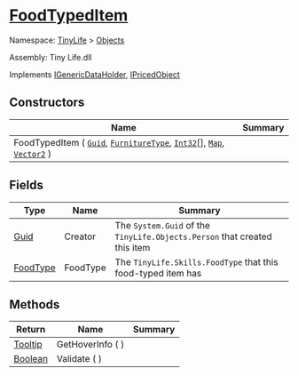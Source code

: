 # [FoodTypedItem](./FoodTypedItem.md)

Namespace: [TinyLife]() > [Objects]()

Assembly: Tiny Life.dll

Implements [IGenericDataHolder](./FoodTypedItem.md), [IPricedObject](./../World/IPricedObject.md)


## Constructors

| Name | Summary | 
| --- | --- | 
| FoodTypedItem ( [`Guid`](https://docs.microsoft.com/en-us/dotnet/api/System.Guid), [`FurnitureType`](./FurnitureType.md), [`Int32`](https://docs.microsoft.com/en-us/dotnet/api/System.Int32)[], [`Map`](./../World/Map.md), [`Vector2`](./FoodTypedItem.md) ) |  | 


## Fields

| Type | Name | Summary | 
| --- | --- | --- | 
| [Guid](https://docs.microsoft.com/en-us/dotnet/api/System.Guid) | Creator | The `System.Guid` of the `TinyLife.Objects.Person` that created this item | 
| [FoodType](./../Skills/FoodType.md) | FoodType | The `TinyLife.Skills.FoodType` that this food-typed item has | 


## Methods

| Return | Name | Summary | 
| --- | --- | --- | 
| [Tooltip](./FoodTypedItem.md) | GetHoverInfo (  ) |  | 
| [Boolean](https://docs.microsoft.com/en-us/dotnet/api/System.Boolean) | Validate (  ) |  | 


